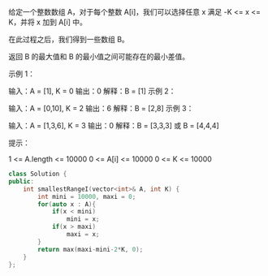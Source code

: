 给定一个整数数组 A，对于每个整数 A[i]，我们可以选择任意 x 满足 -K <= x <= K，并将 x 加到 A[i] 中。

在此过程之后，我们得到一些数组 B。

返回 B 的最大值和 B 的最小值之间可能存在的最小差值。

 

示例 1：

输入：A = [1], K = 0
输出：0
解释：B = [1]
示例 2：

输入：A = [0,10], K = 2
输出：6
解释：B = [2,8]
示例 3：

输入：A = [1,3,6], K = 3
输出：0
解释：B = [3,3,3] 或 B = [4,4,4]
 

提示：

1 <= A.length <= 10000
0 <= A[i] <= 10000
0 <= K <= 10000  


```cpp
class Solution {
public:
    int smallestRangeI(vector<int>& A, int K) {
        int mini = 10000, maxi = 0;
        for(auto x : A){
            if(x < mini)
                mini = x;
            if(x > maxi)
                maxi = x;
        }
        return max(maxi-mini-2*K, 0);
    }
};
```
